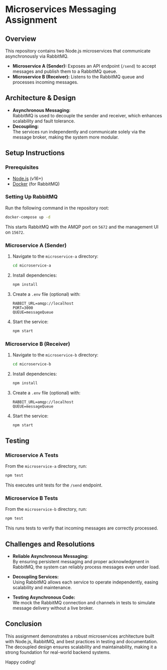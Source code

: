 # Microservices Messaging Assignment

## Overview

This repository contains two Node.js microservices that communicate asynchronously via RabbitMQ.

- **Microservice A (Sender):** Exposes an API endpoint (`/send`) to accept messages and publish them to a RabbitMQ queue.
- **Microservice B (Receiver):** Listens to the RabbitMQ queue and processes incoming messages.

## Architecture & Design

- **Asynchronous Messaging:**  
  RabbitMQ is used to decouple the sender and receiver, which enhances scalability and fault tolerance.
- **Decoupling:**  
  The services run independently and communicate solely via the message broker, making the system more modular.

## Setup Instructions

### Prerequisites

- [Node.js](https://nodejs.org/) (v16+)
- [Docker](https://www.docker.com/) (for RabbitMQ)

### Setting Up RabbitMQ

Run the following command in the repository root:
```bash
docker-compose up -d
```
This starts RabbitMQ with the AMQP port on `5672` and the management UI on `15672`.

### Microservice A (Sender)

1. Navigate to the `microservice-a` directory:
   ```bash
   cd microservice-a
   ```
2. Install dependencies:
   ```bash
   npm install
   ```
3. Create a `.env` file (optional) with:
   ```
   RABBIT_URL=amqp://localhost
   PORT=3000
   QUEUE=messageQueue
   ```
4. Start the service:
   ```bash
   npm start
   ```

### Microservice B (Receiver)

1. Navigate to the `microservice-b` directory:
   ```bash
   cd microservice-b
   ```
2. Install dependencies:
   ```bash
   npm install
   ```
3. Create a `.env` file (optional) with:
   ```
   RABBIT_URL=amqp://localhost
   QUEUE=messageQueue
   ```
4. Start the service:
   ```bash
   npm start
   ```

## Testing

### Microservice A Tests

From the `microservice-a` directory, run:
```bash
npm test
```
This executes unit tests for the `/send` endpoint.

### Microservice B Tests

From the `microservice-b` directory, run:
```bash
npm test
```
This runs tests to verify that incoming messages are correctly processed.

## Challenges and Resolutions

- **Reliable Asynchronous Messaging:**  
  By ensuring persistent messaging and proper acknowledgment in RabbitMQ, the system can reliably process messages even under load.
  
- **Decoupling Services:**  
  Using RabbitMQ allows each service to operate independently, easing scalability and maintenance.

- **Testing Asynchronous Code:**  
  We mock the RabbitMQ connection and channels in tests to simulate message delivery without a live broker.

## Conclusion

This assignment demonstrates a robust microservices architecture built with Node.js, RabbitMQ, and best practices in testing and documentation. The decoupled design ensures scalability and maintainability, making it a strong foundation for real-world backend systems.

Happy coding!